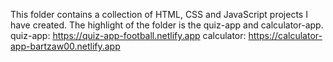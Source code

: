 This folder contains a collection of HTML, CSS and JavaScript projects I have created. The highlight of the folder is the quiz-app and calculator-app.
quiz-app: https://quiz-app-football.netlify.app
calculator: https://calculator-app-bartzaw00.netlify.app
